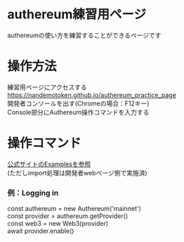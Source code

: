 # authereum練習用ページ
authereumの使い方を練習することができるページです  

# 操作方法
練習用ページにアクセスする  
<a href="https://nandemotoken.github.io/authereum_practice_page" target="blank">https://nandemotoken.github.io/authereum_practice_page</a>  
開発者コンソールを出す(Chromeの場合：F12キー)  
Console部分にAuthereum操作コマンドを入力する  

# 操作コマンド
<a href="https://docs.authereum.com/web3-provider" target="_blank">公式サイトのExamplesを参照</a>  
(ただしimport処理は開発者webページ側で実施済)

### 例：Logging in  
const authereum = new Authereum('mainnet')  
const provider = authereum.getProvider()  
const web3 = new Web3(provider)  
await provider.enable()

